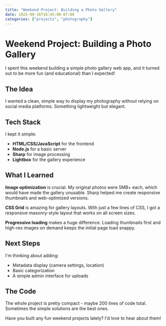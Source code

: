 ```yaml
---
title: "Weekend Project: Building a Photo Gallery"
date: 2025-09-16T16:45:00-07:00
categories: ["projects", "photography"]
---
```


# Weekend Project: Building a Photo Gallery

I spent this weekend building a simple photo gallery web app, and it turned out to be more fun (and educational) than I expected!

## The Idea

I wanted a clean, simple way to display my photography without relying on social media platforms. Something lightweight but elegant.

## Tech Stack

I kept it simple:
- **HTML/CSS/JavaScript** for the frontend
- **Node.js** for a basic server
- **Sharp** for image processing
- **Lightbox** for the gallery experience

## What I Learned

**Image optimization** is crucial. My original photos were 5MB+ each, which would have made the gallery unusable. Sharp helped me create responsive thumbnails and web-optimized versions.

**CSS Grid** is amazing for gallery layouts. With just a few lines of CSS, I got a responsive masonry-style layout that works on all screen sizes.

**Progressive loading** makes a huge difference. Loading thumbnails first and high-res images on demand keeps the initial page load snappy.

## Next Steps

I'm thinking about adding:
- Metadata display (camera settings, location)
- Basic categorization
- A simple admin interface for uploads

## The Code

The whole project is pretty compact - maybe 200 lines of code total. Sometimes the simple solutions are the best ones.

Have you built any fun weekend projects lately? I'd love to hear about them!